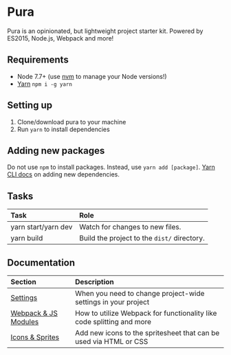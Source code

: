 # Pura
Pura is an opinionated, but lightweight project starter kit. Powered by ES2015, Node.js, Webpack and more!

## Requirements
* Node 7.7+ (use [nvm](https://github.com/creationix/nvm) to manage your Node versions!)
* [Yarn](https://yarnpkg.com) `npm i -g yarn`

## Setting up
1. Clone/download pura to your machine
2. Run `yarn` to install dependencies

## Adding new packages
Do not use `npm` to install packages. Instead, use `yarn add [package]`. [Yarn CLI docs](https://yarnpkg.com/en/docs/cli/add#toc-adding-dependencies) on adding new dependencies.

## Tasks
| Task                | Role                                        |
|:--------------------|:--------------------------------------------|
| yarn start/yarn dev | Watch for changes to new files.             |
| yarn build          | Build the project to the `dist/` directory. |

## Documentation
| Section                                                                                          | Description                                                           |
|:-------------------------------------------------------------------------------------------------|:----------------------------------------------------------------------|
| [Settings](https://github.com/trendyminds/pura/wiki/Settings)                         | When you need to change project-wide settings in your project         |
| [Webpack & JS Modules](https://github.com/trendyminds/pura/wiki/Webpack-&-JS-Modules) | How to utilize Webpack for functionality like code splitting and more |
| [Icons & Sprites](https://github.com/trendyminds/pura/wiki/Icons-&-Sprites)           | Add new icons to the spritesheet that can be used via HTML or CSS     |
